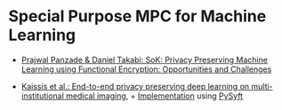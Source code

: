 # Special Purpose MPC for Machine Learning

- [Prajwal Panzade & Daniel Takabi: SoK: Privacy Preserving Machine Learning using Functional Encryption: Opportunities and Challenges](https://arxiv.org/pdf/2204.05136.pdf)

- [Kaissis et al.: End-to-end privacy preserving deep learning on multi-institutional medical imaging](https://www.nature.com/articles/s42256-021-00337-8), + [Implementation](https://github.com/gkaissis/PriMIA) using [PySyft](https://github.com/OpenMined/PySyft)
